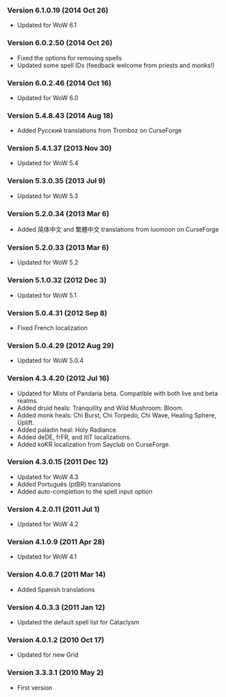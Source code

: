 ### Version 6.1.0.19 (2014 Oct 26)

* Updated for WoW 6.1

### Version 6.0.2.50 (2014 Oct 26)

* Fixed the options for removing spells
* Updated some spell IDs (feedback welcome from priests and monks!)

### Version 6.0.2.46 (2014 Oct 16)

* Updated for WoW 6.0

### Version 5.4.8.43 (2014 Aug 18)

* Added Русский translations from Tromboz on CurseForge

### Version 5.4.1.37 (2013 Nov 30)

* Updated for WoW 5.4

### Version 5.3.0.35 (2013 Jul 9)

* Updated for WoW 5.3

### Version 5.2.0.34 (2013 Mar 6)

* Added 简体中文 and 繁體中文 translations from luomoon on CurseForge

### Version 5.2.0.33 (2013 Mar  6)

* Updated for WoW 5.2

### Version 5.1.0.32 (2012 Dec 3)

* Updated for WoW 5.1

### Version 5.0.4.31 (2012 Sep 8)

* Fixed French localization

### Version 5.0.4.29 (2012 Aug 29)

* Updated for WoW 5.0.4

### Version 4.3.4.20 (2012 Jul 16)

* Updated for Mists of Pandaria beta. Compatible with both live and beta realms.
* Added druid heals: Tranquility and Wild Mushroom: Bloom.
* Added monk heals: Chi Burst, Chi Torpedo, Chi Wave, Healing Sphere, Uplift.
* Added paladin heal: Holy Radiance.
* Added deDE, frFR, and itIT localizations.
* Added koKR localization from Sayclub on CurseForge.

### Version 4.3.0.15 (2011 Dec 12)

* Updated for WoW 4.3
* Added Português (ptBR) translations
* Added auto-completion to the spell input option

### Version 4.2.0.11 (2011 Jul 1)

* Updated for WoW 4.2

### Version 4.1.0.9 (2011 Apr 28)

* Updated for WoW 4.1

### Version 4.0.6.7 (2011 Mar 14)

* Added Spanish translations

### Version 4.0.3.3 (2011 Jan 12)

* Updated the default spell list for Cataclysm

### Version 4.0.1.2 (2010 Oct 17)

* Updated for new Grid

### Version 3.3.3.1 (2010 May 2)

* First version
